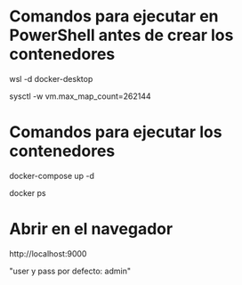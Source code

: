 # Comandos para ejecutar en PowerShell antes de crear los contenedores

wsl -d docker-desktop

sysctl -w vm.max_map_count=262144

# Comandos para ejecutar los contenedores

docker-compose up -d

docker ps 

# Abrir en el navegador

http://localhost:9000

"user y pass por defecto: admin"
